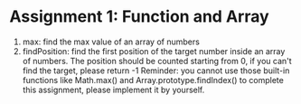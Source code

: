 # Assignment 1: Function and Array
1. max: find the max value of an array of numbers
2. findPosition: find the first position of the target number inside an array of numbers.
The position should be counted starting from 0, if you can't find the target, please return -1
Reminder: you cannot use those built-in functions like Math.max() and Array.prototype.findIndex() to complete this assignment, please implement it by yourself.